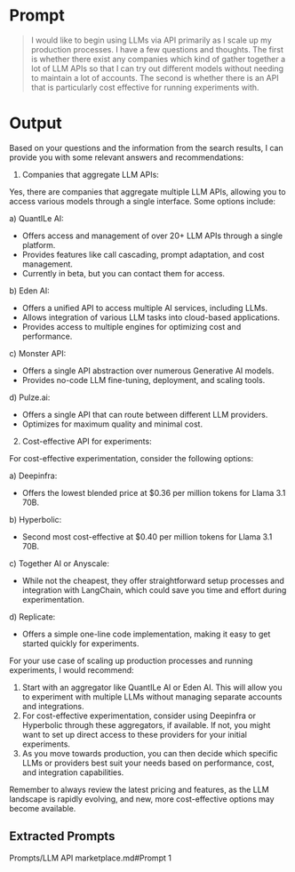 # Prompt

> I would like to begin using LLMs via API primarily as I scale up my production processes. I have a few questions and thoughts. The first is whether there exist any companies which kind of gather together a lot of LLM APIs so that I can try out different models without needing to maintain a lot of accounts. The second is whether there is an API that is particularly cost effective for running experiments with.

# Output

Based on your questions and the information from the search results, I can provide you with some relevant answers and recommendations:

1. Companies that aggregate LLM APIs:

Yes, there are companies that aggregate multiple LLM APIs, allowing you to access various models through a single interface. Some options include:

a) QuantILe AI:

- Offers access and management of over 20+ LLM APIs through a single platform.
- Provides features like call cascading, prompt adaptation, and cost management.
- Currently in beta, but you can contact them for access.

b) Eden AI:

- Offers a unified API to access multiple AI services, including LLMs.
- Allows integration of various LLM tasks into cloud-based applications.
- Provides access to multiple engines for optimizing cost and performance.

c) Monster API:

- Offers a single API abstraction over numerous Generative AI models.
- Provides no-code LLM fine-tuning, deployment, and scaling tools.

d) Pulze.ai:

- Offers a single API that can route between different LLM providers.
- Optimizes for maximum quality and minimal cost.

2. Cost-effective API for experiments:

For cost-effective experimentation, consider the following options:

a) Deepinfra:

- Offers the lowest blended price at $0.36 per million tokens for Llama 3.1 70B.

b) Hyperbolic:

- Second most cost-effective at $0.40 per million tokens for Llama 3.1 70B.

c) Together AI or Anyscale:

- While not the cheapest, they offer straightforward setup processes and integration with LangChain, which could save you time and effort during experimentation.

d) Replicate:

- Offers a simple one-line code implementation, making it easy to get started quickly for experiments.

For your use case of scaling up production processes and running experiments, I would recommend:

1. Start with an aggregator like QuantILe AI or Eden AI. This will allow you to experiment with multiple LLMs without managing separate accounts and integrations.
2. For cost-effective experimentation, consider using Deepinfra or Hyperbolic through these aggregators, if available. If not, you might want to set up direct access to these providers for your initial experiments.
3. As you move towards production, you can then decide which specific LLMs or providers best suit your needs based on performance, cost, and integration capabilities.

Remember to always review the latest pricing and features, as the LLM landscape is rapidly evolving, and new, more cost-effective options may become available.

## Extracted Prompts

Prompts/LLM API marketplace.md#Prompt 1






